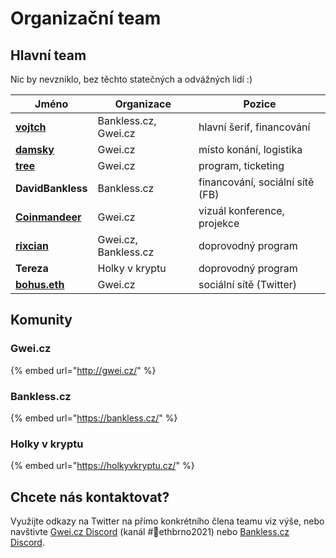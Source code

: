 # Organizační team

## Hlavní team

Nic by nevzniklo, bez těchto statečných a odvážných lidí :)

| Jméno                                             | Organizace           | Pozice                          |
| ------------------------------------------------- | -------------------- | ------------------------------- |
| [**vojtch**](https://twitter.com/StudenyVojta)    | Bankless.cz, Gwei.cz | hlavní šerif, financování       |
| [**damsky**](https://twitter.com/CryptoDamSky)    | Gwei.cz              | místo konání, logistika         |
| [**tree**](https://twitter.com/treecz)            | Gwei.cz              | program, ticketing              |
| **DavidBankless**                                 | Bankless.cz          | financování, sociální sítě (FB) |
| [**Coinmandeer**](https://twitter.com/keenofcoin) | Gwei.cz              | vizuál konference, projekce     |
| [**rixcian**](https://twitter.com/rixcian)        | Gwei.cz, Bankless.cz | doprovodný program              |
| **Tereza**                                        | Holky v kryptu       | doprovodný program              |
| [**bohus.eth**](https://twitter.com/BohusKrypto)  | Gwei.cz              | sociální sítě (Twitter)         |

## Komunity

### Gwei.cz

{% embed url="http://gwei.cz/" %}

### Bankless.cz

{% embed url="https://bankless.cz/" %}

### Holky v kryptu

{% embed url="https://holkyvkryptu.cz/" %}

## Chcete nás kontaktovat?

Využijte odkazy na Twitter na přímo konkrétního člena teamu viz výše, nebo navštivte [Gwei.cz Discord](https://chat.gwei.cz) (kanál #📯ethbrno2021) nebo [Bankless.cz Discord](https://discord.com/invite/3SrAtJ2gd3).
